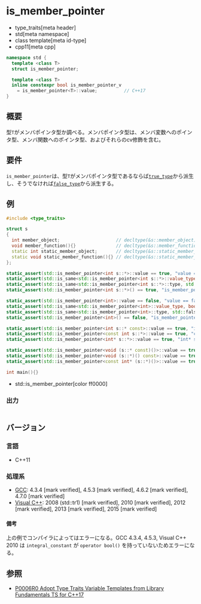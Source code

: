 # is_member_pointer
* type_traits[meta header]
* std[meta namespace]
* class template[meta id-type]
* cpp11[meta cpp]

```cpp
namespace std {
  template <class T>
  struct is_member_pointer;

  template <class T>
  inline constexpr bool is_member_pointer_v
    = is_member_pointer<T>::value;          // C++17
}
```

## 概要
型`T`がメンバポインタ型か調べる。メンバポインタ型は、メンバ変数へのポインタ型、メンバ関数へのポインタ型、およびそれらのcv修飾を含む。


## 要件
`is_member_pointer`は、型`T`がメンバポインタ型であるならば[`true_type`](true_type.md)から派生し、そうでなければ[`false_type`](false_type.md)から派生する。


## 例
```cpp example
#include <type_traits>

struct s
{
  int member_object;                     // decltype(&s::member_object) は int s::*
  void member_function(){}               // decltype(&s::member_function) は void (s::*)()
  static int static_member_object;       // decltype(&s::static_member_object) は int*
  static void static_member_function(){} // decltype(&s::static_member_function) は void (*)()
};

static_assert(std::is_member_pointer<int s::*>::value == true, "value == true, int s::* is member pointer");
static_assert(std::is_same<std::is_member_pointer<int s::*>::value_type, bool>::value, "value_type == bool");
static_assert(std::is_same<std::is_member_pointer<int s::*>::type, std::true_type>::value, "type == true_type");
static_assert(std::is_member_pointer<int s::*>() == true, "is_member_pointer<int s::*>() == true");

static_assert(std::is_member_pointer<int>::value == false, "value == false, int is not member pointer");
static_assert(std::is_same<std::is_member_pointer<int>::value_type, bool>::value, "value_type == bool");
static_assert(std::is_same<std::is_member_pointer<int>::type, std::false_type>::value, "type == false_type");
static_assert(std::is_member_pointer<int>() == false, "is_member_pointer<int>() == false");

static_assert(std::is_member_pointer<int s::* const>::value == true, "int s::* const is member pointer");
static_assert(std::is_member_pointer<const int s::*>::value == true, "const int s::* is member pointer");
static_assert(std::is_member_pointer<int* s::*>::value == true, "int* s::* is member pointer");

static_assert(std::is_member_pointer<void (s::* const)()>::value == true, "void (s::* const)() is member pointer");
static_assert(std::is_member_pointer<void (s::*)() const>::value == true, "void (s::*)() const is member pointer");
static_assert(std::is_member_pointer<const int* (s::*)()>::value == true, "const int* (s::*)() is member pointer");

int main(){}
```
* std::is_member_pointer[color ff0000]

### 出力
```
```

## バージョン
### 言語
- C++11

### 処理系
- [GCC](/implementation.md#gcc): 4.3.4 [mark verified], 4.5.3 [mark verified], 4.6.2 [mark verified], 4.7.0 [mark verified]
- [Visual C++](/implementation.md#visual_cpp): 2008 (std::tr1) [mark verified], 2010 [mark verified], 2012 [mark verified], 2013 [mark verified], 2015 [mark verified]

#### 備考
上の例でコンパイラによってはエラーになる。GCC 4.3.4, 4.5.3, Visual C++ 2010 は `integral_constant` が `operator bool()` を持っていないためエラーになる。


## 参照
- [P0006R0 Adopt Type Traits Variable Templates from Library Fundamentals TS for C++17](http://www.open-std.org/jtc1/sc22/wg21/docs/papers/2015/p0006r0.html)
